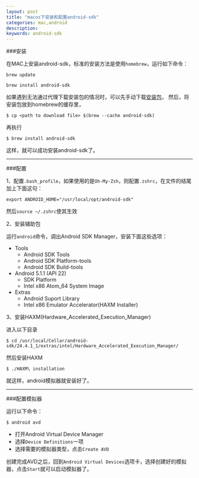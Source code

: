 ```yaml
---
layout: post
title: "macos下安装和配置android-sdk"
categories: mac,android
description: 
keywords: android-sdk
---
```


###安装

在MAC上安装android-sdk，标准的安装方法是使用`homebrew`，运行如下命令：

`brew update`

`brew install android-sdk`

如果遇到无法通过代理下载安装包的情况时，可以先手动下载[安装包](https://homebrew.bintray.com/bottles/android-sdk-24.4.1_1.el_capitan.bottle.tar.gz)， 然后，将安装包放到homebrew的缓存里，

`$ cp <path to download file> $(brew --cache android-sdk)`

再执行

`$ brew install android-sdk`

这样，就可以成功安装android-sdk了。

------

###配置

1、配置`.bash_profile`，如果使用的是`Oh-My-Zsh`，则配置`.zshrc`，在文件的结尾加上下面这句：

`export ANDROID_HOME="/usr/local/opt/android-sdk"`

然后`source ~/.zshrc`使其生效

2、安装辅助包

运行`android`命令，调出Android SDK Manager，安装下面这些选项：

- Tools
  - Android SDK Tools
  - Android SDK Platform-tools
  - Android SDK Build-tools
- Android 5.1.1 (API 22)
  - SDK Platform
  - Intel x86 Atom_64 System Image
- Extras
  - Android Suport Library
  - Intel x86 Emulator Accelerator(HAXM Installer)

3、安装HAXM(Hardware_Accelerated_Execution_Manager)

进入以下目录

`$ cd /usr/local/Cellar/android-sdk/24.4.1_1/extras/intel/Hardware_Accelerated_Execution_Manager/`

然后安装HAXM

`$ ./HAXM\ installation`

就这样，android模拟器就安装好了。

------

###配置模拟器

运行以下命令：

`$ android avd`

- 打开Android Virtual Device Manager
- 选择`Device Definitions`一项
- 选择需要的模拟器类型，点击`Create AVD`

创建完成AVD之后，回到`Android Virtual Devices`选项卡，选择创建好的模拟器，点击`Start`就可以启动模拟器了。